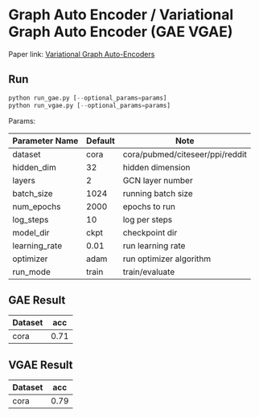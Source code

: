 Graph Auto Encoder / Variational Graph Auto Encoder (GAE VGAE)
============

Paper link: [Variational Graph Auto-Encoders](https://arxiv.org/abs/1611.07308)

Run
-------
```python
python run_gae.py [--optional_params=params]
python run_vgae.py [--optional_params=params]
```

Params:

| Parameter Name | Default | Note |
| ----------------- | -------------- | ------------------------------- |
| dataset           | cora           | cora/pubmed/citeseer/ppi/reddit |
| hidden_dim        | 32             | hidden dimension                |
| layers            | 2              | GCN layer number                |
| batch_size        | 1024           | running batch size              |
| num_epochs        | 2000           | epochs to run                   |
| log_steps         | 10             | log per steps                   |
| model_dir         | ckpt           | checkpoint dir                  |
| learning_rate     | 0.01           | run learning rate               |
| optimizer         | adam           | run optimizer algorithm         |
| run_mode          | train          | train/evaluate                  |

GAE Result
------
| Dataset | acc |
| ---------- | ------------------ |
| cora       | 0.71               |

VGAE Result
------
| Dataset | acc |
| ---------- | ------------------ |
| cora       | 0.79               |
